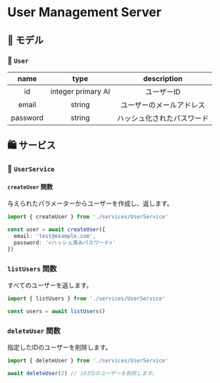 # User Management Server

## 🐢 モデル

### 🚶 `User`

| name | type | description |
|:---:|:---:|:---:|
| id | integer primary AI | ユーザーID |
| email | string | ユーザーのメールアドレス |
| password | string | ハッシュ化されたパスワード |

## 🛍️ サービス

### 🚶 `UserService`

#### `createUser` 関数

与えられたパラメーターからユーザーを作成し、返します。

```ts
import { createUser } from './services/UserService'

const user = await createUser({
  email: 'test@example.com',
  password: '<ハッシュ済みパスワード>'
})
```

### `listUsers` 関数

すべてのユーザーを返します。

```ts
import { listUsers } from './services/UserService'

const users = await listUsers()
```

### `deleteUser` 関数

指定したIDのユーザーを削除します。

```ts
import { deleteUser } from './services/UserService'

await deleteUser(2) // idが2のユーザーを削除します。
```
